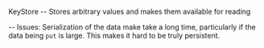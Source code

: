 KeyStore
-- Stores arbitrary values and makes them available for reading

-- Issues:
Serialization of the data make take a long time, particularly if the data being `put` is large. This makes
it hard to be truly persistent.
